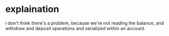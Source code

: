 # explaination
i don't think there's a problem, because we're not reading the balance,
and withdraw and deposit operations and serialized within an account.
